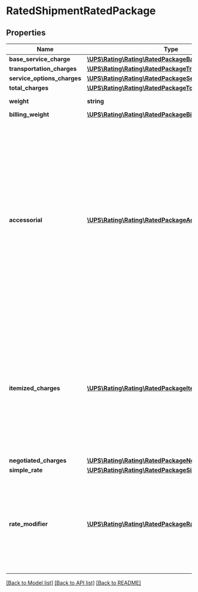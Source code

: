 # RatedShipmentRatedPackage

## Properties
Name | Type | Description | Notes
------------ | ------------- | ------------- | -------------
**base_service_charge** | [**\UPS\Rating\Rating\RatedPackageBaseServiceCharge**](RatedPackageBaseServiceCharge.md) |  | [optional] 
**transportation_charges** | [**\UPS\Rating\Rating\RatedPackageTransportationCharges**](RatedPackageTransportationCharges.md) |  | [optional] 
**service_options_charges** | [**\UPS\Rating\Rating\RatedPackageServiceOptionsCharges**](RatedPackageServiceOptionsCharges.md) |  | [optional] 
**total_charges** | [**\UPS\Rating\Rating\RatedPackageTotalCharges**](RatedPackageTotalCharges.md) |  | [optional] 
**weight** | **string** | The weight of the package in the rated Package. | [optional] 
**billing_weight** | [**\UPS\Rating\Rating\RatedPackageBillingWeight**](RatedPackageBillingWeight.md) |  | [optional] 
**accessorial** | [**\UPS\Rating\Rating\RatedPackageAccessorial[]**](RatedPackageAccessorial.md) | The container for Accessorial indicators. This information would be returned only if ItemizedChargesRequested was present during Rate request. This is valid only for UPS Worldwide Express Freight and UPS Worldwide Express Freight Mid-day service request with Dry Ice or Oversize Pallet and SubVersion greater than or equal to 1707.  This is valid only for UPS Worldwide Express Freight and UPS Worldwide Express Freight Middday Service.  **NOTE:** For versions &gt;&#x3D; v2403, this element will always be returned as an array. For requests using versions &lt; v2403, this element will be returned as an array if there is more than one object and a single object if there is only 1. | [optional] 
**itemized_charges** | [**\UPS\Rating\Rating\RatedPackageItemizedCharges[]**](RatedPackageItemizedCharges.md) | Itemized Charges are returned only when the subversion element is present and greater than or equal to &#x27;1607&#x27;.  These charges would be returned only when subversion is greater than or equal to 1607.  **NOTE:** For versions &gt;&#x3D; v2403, this element will always be returned as an array. For requests using versions &lt; v2403, this element will be returned as an array if there is more than one object and a single object if there is only 1. | [optional] 
**negotiated_charges** | [**\UPS\Rating\Rating\RatedPackageNegotiatedCharges**](RatedPackageNegotiatedCharges.md) |  | [optional] 
**simple_rate** | [**\UPS\Rating\Rating\RatedPackageSimpleRate**](RatedPackageSimpleRate.md) |  | [optional] 
**rate_modifier** | [**\UPS\Rating\Rating\RatedPackageRateModifier[]**](RatedPackageRateModifier.md) | Container for returned Rate Modifier information. Applies only if SubVersion is 2205 or greater.  **NOTE:** For versions &gt;&#x3D; v2403, this element will always be returned as an array. For requests using versions &lt; v2403, this element will be returned as an array if there is more than one object and a single object if there is only 1. | [optional] 

[[Back to Model list]](../../README.md#documentation-for-models) [[Back to API list]](../../README.md#documentation-for-api-endpoints) [[Back to README]](../../README.md)

